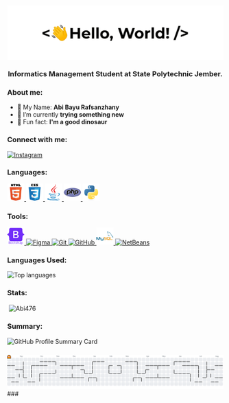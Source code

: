 <div align="center">
  <img
    src="https://raw.githubusercontent.com/verma-ashish-k/verma-ashish-k/a3263a1cc0ce7021b733e9e223a55ba2d004f569/hello-world.gif"
    align="center"
    width="800"
    alt="Hello World Animation"
  />
</div>

<h3 align="center">Informatics Management Student at State Polytechnic Jember.</h3>

<h3 align="left">About me:</h3>
<ul>
  <li>🫡 My Name: <strong>Abi Bayu Rafsanzhany</strong></li>
  <li>🦥 I’m currently <strong>trying something new</strong></li>
  <li>🦕 Fun fact: <strong>I'm a good dinosaur</strong></li>
</ul>

<h3 align="left">Connect with me:</h3>
<p align="left">
  <a href="https://instagram.com/ab.bayur" target="_blank">
    <img
      src="https://raw.githubusercontent.com/rahuldkjain/github-profile-readme-generator/master/src/images/icons/Social/instagram.svg"
      alt="Instagram"
      height="30"
      width="40"
    />
  </a>
</p>

<h3 align="left">Languages:</h3>
<p align="left">
  <a href="https://www.w3.org/html/" target="_blank" rel="noreferrer">
    <img
      src="https://raw.githubusercontent.com/devicons/devicon/master/icons/html5/html5-original-wordmark.svg"
      alt="HTML5"
      width="40"
      height="40"
    />
  </a>
  <a href="https://www.w3schools.com/css/" target="_blank" rel="noreferrer">
    <img
      src="https://raw.githubusercontent.com/devicons/devicon/master/icons/css3/css3-original-wordmark.svg"
      alt="CSS3"
      width="40"
      height="40"
    />
  </a>
  <a href="https://www.java.com" target="_blank" rel="noreferrer">
    <img
      src="https://raw.githubusercontent.com/devicons/devicon/master/icons/java/java-original.svg"
      alt="Java"
      width="40"
      height="40"
    />
  </a>
  <a href="https://www.php.net" target="_blank" rel="noreferrer">
    <img
      src="https://raw.githubusercontent.com/devicons/devicon/master/icons/php/php-original.svg"
      alt="PHP"
      width="40"
      height="40"
    />
  </a>
  <a href="https://www.python.org" target="_blank" rel="noreferrer">
    <img
      src="https://raw.githubusercontent.com/devicons/devicon/master/icons/python/python-original.svg"
      alt="Python"
      width="40"
      height="40"
    />
  </a>
</p>

<h3 align="left">Tools:</h3>
<p align="left">
  <a href="https://getbootstrap.com" target="_blank" rel="noreferrer">
    <img
      src="https://raw.githubusercontent.com/devicons/devicon/master/icons/bootstrap/bootstrap-plain-wordmark.svg"
      alt="Bootstrap"
      width="40"
      height="40"
    />
  </a>
  <a href="https://www.figma.com/" target="_blank" rel="noreferrer">
    <img
      src="https://www.vectorlogo.zone/logos/figma/figma-icon.svg"
      alt="Figma"
      width="40"
      height="40"
    />
  </a>
  <a href="https://git-scm.com/" target="_blank" rel="noreferrer">
    <img
      src="https://www.vectorlogo.zone/logos/git-scm/git-scm-icon.svg"
      alt="Git"
      width="40"
      height="40"
    />
  </a>
  <a href="https://github.com/" target="_blank" rel="noreferrer">
    <img
      src="https://cdn.jsdelivr.net/gh/devicons/devicon/icons/github/github-original.svg"
      alt="GitHub"
      width="40"
      height="40"
    />
  </a>
  <a href="https://www.mysql.com/" target="_blank" rel="noreferrer">
    <img
      src="https://raw.githubusercontent.com/devicons/devicon/master/icons/mysql/mysql-original-wordmark.svg"
      alt="MySQL"
      width="40"
      height="40"
    />
  </a>
  <a href="https://netbeans.apache.org/" target="_blank" rel="noreferrer">
  <img
    src="https://upload.wikimedia.org/wikipedia/commons/9/98/Apache_NetBeans_Logo.svg"
    alt="NetBeans"
    width="40"
    height="40"
  />
</a>
</p>

<h3 align="left">Languages Used:</h3>
<p>
  <img
    src="https://github-readme-stats.vercel.app/api/top-langs?username=Abi476&show_icons=true&locale=en&layout=compact"
    alt="Top languages"
  />
</p>

<h3 align="left">Stats:</h3>
<p>&nbsp;<img align="center" src="https://github-readme-stats.vercel.app/api?username=Abi476&show_icons=true&locale=en" alt="Abi476" /></p>

### Summary:
![GitHub Profile Summary Card](https://github-profile-summary-cards.vercel.app/api/cards/profile-details?username=Abi476&theme=default)

###

###
<picture>
  <source media="(prefers-color-scheme: dark)" srcset="https://raw.githubusercontent.com/abi476/abi476/output/pacman-contribution-graph-dark.svg">
  <source media="(prefers-color-scheme: light)" srcset="https://raw.githubusercontent.com/abi476/abi476/output/pacman-contribution-graph.svg">
  <img alt="pacman contribution graph" src="https://raw.githubusercontent.com/abi476/abi476/output/pacman-contribution-graph.svg">
</picture>
###
